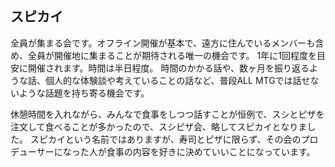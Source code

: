 ## スピカイ

全員が集まる会です。オフライン開催が基本で、遠方に住んでいるメンバーも含め、全員が開催地に集まることが期待される唯一の機会です。
1年に1回程度を目安に開催されます。時間は半日程度。
時間のかかる話や、数ヶ月を振り返るような話、個人的な体験談や考えていることの話など、普段ALL MTGでは話せないような話題を持ち寄る機会です。

休憩時間を入れながら、みんなで食事をしつつ話すことが恒例で、スシとピザを注文して食べることが多かったので、スシピザ会、略してスピカイとなりました。
スピカイという名前ではありますが、寿司とピザに限らず、その会のプロデューサーになった人が食事の内容を好きに決めていいことになっています。
